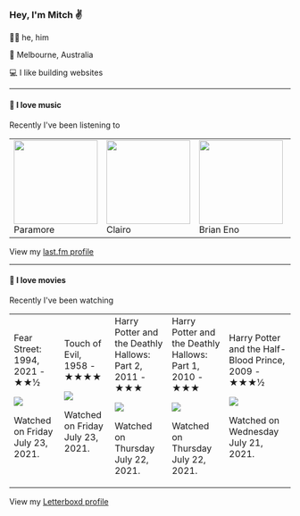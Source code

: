 <article><h3>Hey, I&#x27;m Mitch ✌️</h3><section><p>🙆‍♂️ he, him</p><p>📍 Melbourne, Australia</p><p>💻 I like building websites</p></section><hr/><section><h4>💽 I love music</h4><p>Recently I&#x27;ve been listening to</p><table><tbody><td><img src="https://lastfm.freetls.fastly.net/i/u/174s/b7a4b3000d0c431fbce299986ac51c48.png" height="150px" alt="" role="presentation"/><br/>Paramore</td><td><img src="https://lastfm.freetls.fastly.net/i/u/174s/d2389b806dd5061b6a75e360c4c46c88.png" height="150px" alt="" role="presentation"/><br/>Clairo</td><td><img src="https://lastfm.freetls.fastly.net/i/u/174s/918055ba2eb81528f93a8924dbab88f8.png" height="150px" alt="" role="presentation"/><br/>Brian Eno</td><td><img src="https://lastfm.freetls.fastly.net/i/u/174s/4f091d5082e04691c6d7f4b2e2efbdc0.png" height="150px" alt="" role="presentation"/><br/>TV Girl</td><td><img src="https://lastfm.freetls.fastly.net/i/u/174s/7f5882ab0b9f3f967a981a64f50b4ef2.png" height="150px" alt="" role="presentation"/><br/>John Abercrombie</td></tbody></table><span>View my <a href="https://www.last.fm/user/mylsb">last.fm profile</a></span></section><hr/><section><h4>📼 I love movies</h4><p>Recently I&#x27;ve been watching</p><table><tbody><td>Fear Street: 1994, 2021 - ★★½<br/><span> <p><img src="https://a.ltrbxd.com/resized/film-poster/5/1/8/7/8/7/518787-fear-street-part-one-1994-0-500-0-750-crop.jpg?k=a6a413a41e"/></p> <p>Watched on Friday July 23, 2021.</p> </span></td><td>Touch of Evil, 1958 - ★★★★<br/><span> <p><img src="https://a.ltrbxd.com/resized/film-poster/5/1/0/1/8/51018-touch-of-evil-0-500-0-750-crop.jpg?k=724f56f61d"/></p> <p>Watched on Friday July 23, 2021.</p> </span></td><td>Harry Potter and the Deathly Hallows: Part 2, 2011 - ★★★<br/><span> <p><img src="https://a.ltrbxd.com/resized/film-poster/4/4/5/8/0/44580-harry-potter-and-the-deathly-hallows-part-2-0-500-0-750-crop.jpg?k=0467d81be8"/></p> <p>Watched on Thursday July 22, 2021.</p> </span></td><td>Harry Potter and the Deathly Hallows: Part 1, 2010 - ★★★<br/><span> <p><img src="https://a.ltrbxd.com/resized/sm/upload/u8/tj/88/3v/harry-potter-and-the-deathly-hallows-part-i-original-0-500-0-750-crop.jpg?k=0f8836bf1e"/></p> <p>Watched on Thursday July 22, 2021.</p> </span></td><td>Harry Potter and the Half-Blood Prince, 2009 - ★★★½<br/><span> <p><img src="https://a.ltrbxd.com/resized/film-poster/5/1/3/8/5/51385-harry-potter-and-the-half-blood-prince-0-500-0-750-crop.jpg?k=a37d5cfe54"/></p> <p>Watched on Wednesday July 21, 2021.</p> </span></td></tbody></table><span>View my <a href="https://letterboxd.com/myslab/">Letterboxd profile</a></span></section></article>